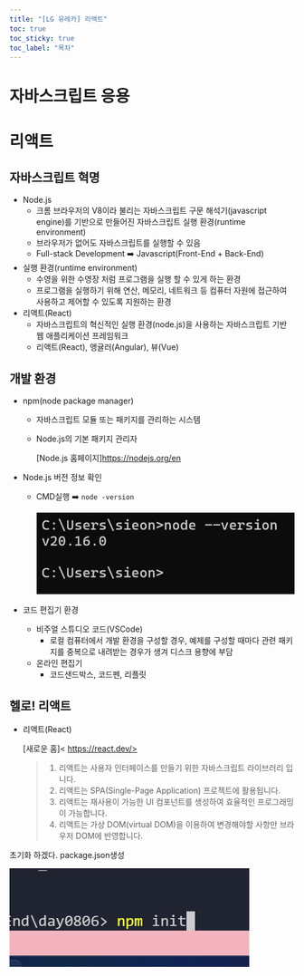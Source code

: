 ```yaml
---
title: "[LG 유레카] 리액트"
toc: true
toc_sticky: true
toc_label: "목차"
---
```


# 자바스크립트 응용

# 리액트

## 자바스크립트 혁명

- Node.js
  - 크롬 브라우저의 V8이라 불리는 자바스크립트 구문 해석기(javascript engine)를 기반으로 만들어진 자바스크립트 실행 환경(runtime environment)
  - 브라우저가 없어도 자바스크립트를 실행할 수 있음
  - Full-stack Development ➡️ Javascript(Front-End + Back-End)
- 실행 환경(runtime environment)
  - 수영을 위한 수영장 처럼 프로그램을 실행 할 수 있게 하는 환경
  - 프로그램을 실행하기 위해 연산, 메모리, 네트워크 등 컴퓨터 자원에 접근하여 사용하고 제어할 수 있도록 지원하는 환경
- <span class="hlm">리액트(React)</span>
  - 자바스크립트의 혁신적인 실행 환경(node.js)을 사용하는 자바스크립트 기반 웹 애플리케이션 프레임워크
  - 리액트(React), 앵귤러(Angular), 뷰(Vue)

## 개발 환경

- npm(node package manager)
  - 자바스크립트 모듈 또는 패키지를 관리하는 시스템

  - Node.js의 기본 패키지 관리자

    [Node.js 홈페이지]<https://nodejs.org/en>



- Node.js 버전 정보 확인

  - CMD실행 ➡️ `node -version`

    <img src="/../../images/2024-08-07-리액트1/image-20240807092842740.png" alt="image-20240807092842740" style="zoom:80%;" />

- 코드 편집기 환경
  - 비주얼 스튜디오 코드(VSCode)
    - 로컬 컴퓨터에서 개발 환경을 구성할 경우, 예제를 구성할 때마다 관련 패키지를 중복으로 내려받는 경우가 생겨 디스크 용향에 부담
  - 온라인 편집기
    - 코드샌드박스, 코드펜, 리플릿

## 헬로! 리액트

- 리액트(React)

  [새로운 홈]< https://react.dev/>

  > 1. 리액트는 사용자 인터페이스를 만들기 위한 자바스크립트 라이브러리 입니다.
  > 2. 리액트는 SPA(Single-Page Application) 프로젝트에 활용됩니다.
  > 3. 리액트는 재사용이 가능한 UI 컴포넌트를 생성하여 효율적인 프로그래밍이 가능합니다. 
  > 4. 리액트는 가상 DOM(virtual DOM)을 이용하여 변경해야할 사항만 브라우저 DOM에 반영합니다.

  

  



초기화 하겠다. package.json생성

![image-20240807094231051](../../../images/2024-08-07-리액트1/image-20240807094231051.png)

